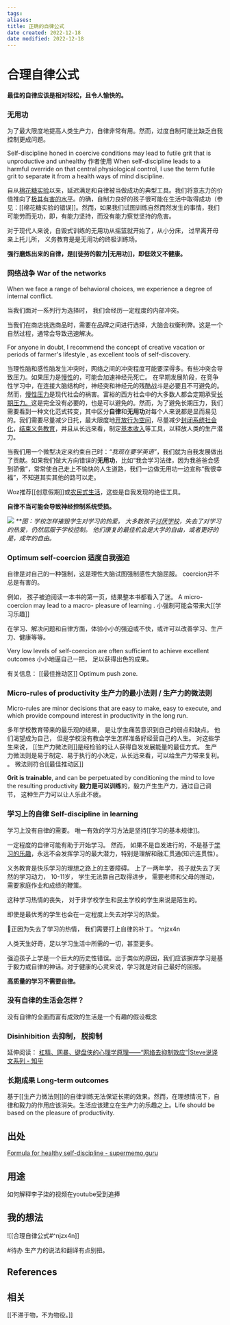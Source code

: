 ```yaml
---
tags: 
aliases: 
title: 正确的自律公式
date created: 2022-12-18
date modified: 2022-12-18
---
```


# 合理自律公式




**最佳的自律应该是相对轻松，且令人愉快的。**

### 无用功
为了最大限度地提高人类生产力，自律非常有用。然而，过度自制可能比缺乏自我控制更成问题。

Self-discipline honed in coercive conditions may lead to futile grit that is unproductive and unhealthy
作者使用 
When self-discipline leads to a harmful override on that central physiological control, I use the term futile grit to separate it from a health ways of mind discipline.


自从[棉花糖实验](https://en.wikipedia.org/wiki/Stanford_marshmallow_experiment)以来，延迟满足和自律被当做成功的典型工具。我们将意志力的价值推向了[极其有害的水平](https://supermemo.guru/wiki/Harms_of_self-discipline "自律的危害")。的确，自制力良好的孩子很可能在生活中取得成功（参见：[[棉花糖实验的错误]]。然而，如果我们试图训练自然而然发生的事情，我们可能劳而无功，即，有能力坚持，而没有能力察觉坚持的危害。

对于现代人来说，自毁式训练的无用功从摇篮就开始了，从小分床， 过早离开母亲上托儿所， 义务教育是是无用功的终极训练场。 

**强行磨炼出来的自律，是[[徒劳的毅力|无用功]]，即低效又不健康。**

### 网络战争 War of the networks

When we face a range of behavioral choices, we experience a degree of internal conflict.

当我们面对一系列行为选择时， 我们会经历一定程度的内部冲突。 

当我们在商店挑选商品时，需要在品牌之间进行选择，大脑会权衡利弊。这是一个自然过程，通常会导致迅速解决。


For anyone in doubt, I recommend the concept of creative vacation or periods of farmer's lifestyle , as excellent tools of self-discovery.

当理性脑和感性脑发生冲突时，网络之间的冲突程度可能要深得多。有些冲突会导致压力。如果压力是[慢性](https://supermemo.guru/wiki/Chronic_stress "慢性压力")的，可能会加速神经元死亡。
在早期发展阶段，在竞争性学习中，在连接大脑结构时，神经突和神经元的残酷战斗是必要且不可避免的。
然而，[慢性压力](https://supermemo.guru/wiki/Chronic_stress "慢性压力")是现代社会的祸害。富裕的西方社会中的大多数人都会定期承受[长期压力。](https://supermemo.guru/wiki/Chronic_stress "慢性压力")这是完全没有必要的，也是可以避免的。然而，为了避免长期压力，我们需要看到一种文化范式转变，其中区分**自律**和**无用功**对每个人来说都是显而易见的。我们需要尽量减少日托，最大限度地[开放行为空间](https://supermemo.guru/wiki/Optimization_of_behavioral_spaces_in_development "开发中行为空间的优化")，尽量减少[封闭系统社会化](https://supermemo.guru/wiki/Closed_system_socialization "封闭系统社会化")，[结束义务教育](https://supermemo.guru/wiki/Compulsory_schooling_must_end "义务教育必须结束")，并且从长远来看，制定[基本收入](https://supermemo.guru/wiki/Basic_income "基本收入")等工具，以释放人类的生产潜力。

  
当我们用一个微型决定来约束自己时：_“我现在要学英语”_，我们就为自我发展做出了贡献。如果我们做大方向错误的**无用功**，比如“我会学习法律，因为我爸爸会感到骄傲”，常常使自己走上不愉快的人生道路，我们一边做无用功一边宣称“我很幸福”，不知道其实其他的路可以走。

Woz推荐[[创意假期]]或[农民式生活](https://supermemo.guru/wiki/Farmer%27s_lifestyle "农民的生活方式")，这些是自我发现的绝佳工具。

**自律不当可能会导致神经控制系统受损。**


![](https://xxpic.oss-cn-qingdao.aliyuncs.com/pic/20221218213543.png)
_**图：学校怎样摧毁学生对学习的热爱。_
_大多数孩子[讨厌学校](https://supermemo.guru/wiki/Why_kids_hate_school%3F "为什么孩子讨厌上学？")，失去了对学习的热爱，仍然屈服于学校控制。_
_他们康复的最佳机会是大学的自由，或者更好的是，成年的自由。_


### Optimum self-coercion 适度自我强迫


自律是对自己的一种强制，这是理性大脑试图强制感性大脑屈服。 
coercion并不总是有害的。 

例如， 孩子被迫阅读一本书的第一页，结果整本书都看入了迷。
A micro-coercion may lead to a macro- pleasure of learning .
小强制可能会带来大[[学习乐趣]]


在学习、解决问题和自律方面，体验小小的强迫或不快，或许可以改善学习、生产力、健康等等。

Very low levels of self-coercion are often sufficient to achieve excellent outcomes
小小地逼自己一把， 足以获得出色的成果。 

有关信息： [[最佳推动区]] Optimum push zone.


### Micro-rules of productivity 生产力的最小法则 / 生产力的微法则
Micro-rules are minor decisions that are easy to make, easy to execute, and which provide compound interest in productivity in the long run.

多年学校教育带来的最乐观的结果， 是让学生痛苦意识到自己的弱点和缺点。 他们渴望成为自己， 但是学校没有教会学生怎样准备好经营自己的人生。 
对这些学生来说， [[生产力微法则]]是经检验的让人获得自发发展能量的最佳方式。 
生产力微法则是易于制定、易于执行的小决定，从长远来看，可以给生产力带来复利。 。
微法则符合[[最佳推动区]]

**Grit is trainable**, and can be perpetuated by conditioning the mind to love the resulting productivity
**毅力是可以训练**的，毅力产生生产力，通过自己调节， 这种生产力可以让人乐此不疲。 

### 学习上的自律 Self-discipline in learning

学习上没有自律的需要。 唯一有效的学习方法是坚持[[学习的基本规律]]。

一定程度的自律可能有助于开始学习。 然而， 如果不是自发进行的，不是基于[学习的乐趣](https://supermemo.guru/wiki/Pleasure_of_learning "学习的乐趣")，永远不会发挥学习的最大潜力，特别是理解和融汇贯通(知识连贯性）。 

义务教育是快乐学习的理想之路上的主要障碍。 上了一两年学， 孩子就失去了天然的学习动力， 10-11岁， 学生无法靠自己取得进步， 需要老师和父母的推动，需要家庭作业和成绩的鞭策。 

这种学习热情的丧失， 对于非学校学生和民主学校的学生来说是陌生的。

即使是最优秀的学生也会在一定程度上失去对学习的热爱。

🌱正因为失去了学习的热情， 我们需要打上自律的补丁。 ^njzx4n

人类天生好奇，足以学习生活中所需的一切，甚至更多。

强迫孩子上学是一个巨大的历史性错误。出于类似的原因，我们应该摒弃学习是基于毅力或自律的神话。对于健康的心灵来说，学习就是对自己最好的回报。

**高质量的学习不需要自律。**

### 没有自律的生活会怎样？

没有自律的全面而富有成效的生活是一个有趣的假设概念

### Disinhibition 去抑制， 脱抑制

延伸阅读：
[杠精、网暴、键盘侠的心理学原理——“网络去抑制效应”|Steve说译文系列 - 知乎](https://zhuanlan.zhihu.com/p/364138140)

### 长期成果 Long-term outcomes

基于[[生产力微法则]]的自律训练无法保证长期的效果。然而，在理想情况下，自律和毅力的作用应该消失。生活应该建立在生产力的乐趣之上。Life should be based on the pleasure of productivity.


## 出处

[Formula for healthy self-discipline - supermemo.guru](https://supermemo.guru/wiki/Formula_for_healthy_self-discipline)

## 用途

如何解释李子柒的视频在youtube受到追捧


## 我的想法

![[合理自律公式#^njzx4n]]

#待办 生产力的说法和翻译有点别扭。 

## References



## 相关

[[不滞于物，不为物役。]]
